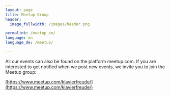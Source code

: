 ```yaml
---
layout: page
title: Meetup Group
header:
  image_fullwidth: /images/header.png

permalink: /meetup_en/
language: en
language_de: /meetup/

---
```

All our events can also be found on the platform meetup.com. If you are interested to get notified when we post new events,
we invite you to join the Meetup group: 
   
  [https://www.meetup.com/klavierfreude/](https://www.meetup.com/klavierfreude/)


